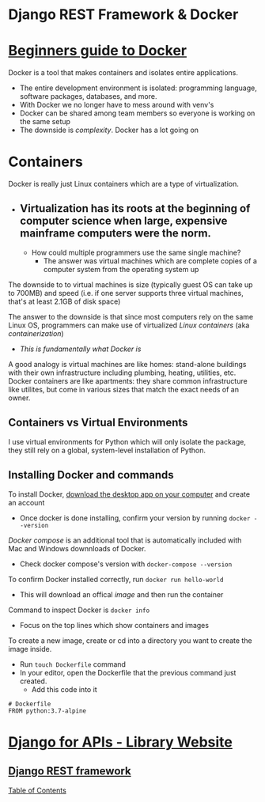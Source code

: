# Django REST Framework & Docker

# [Beginners guide to Docker](https://wsvincent.com/beginners-guide-to-docker/)

Docker is a tool that makes containers and isolates entire applications. 
- The entire development environment is isolated: programming language, software packages, databases, and more. 
- With Docker we no longer have to mess around with venv's
- Docker can be shared among team members so everyone is working on the same setup
- The downside is _complexity_. Docker has a lot going on 

# Containers

Docker is really just Linux containers which are a type of virtualization. 
- Virtualization has its roots at the beginning of computer science when large, expensive mainframe computers were the norm. 
  - 
  - How could multiple programmers use the same single machine? 
    - The answer was virtual machines which are complete copies of a computer system from the operating system up

The downside to to virtual machines is size (typically guest OS can take up to 700MB) and speed (i.e. if one server supports three virtual machines, that's at least 2.1GB of disk space)

The answer to the downside is that since most computers rely on the same Linux OS, programmers can make use of virtualized _Linux containers_ (aka _containerization_)
  - _This is fundamentally what Docker is_

A good analogy is virtual machines are like homes: stand-alone buildings with their own infrastructure including plumbing, heating, utilities, etc. Docker containers are like apartments: they share common infrastructure like utilites, but come in various sizes that match the exact needs of an owner.

## Containers vs Virtual Environments

I use virtual environments for Python which will only isolate the package, they still rely on a global, system-level installation of Python.

## Installing Docker and commands

To install Docker, [download the desktop app on your computer](https://www.docker.com/get-started) and create an account
- Once docker is done installing, confirm your version by running `docker --version`

_Docker compose_ is an additional tool that is automatically included with Mac and Windows downnloads of Docker. 
- Check docker compose's version with `docker-compose --version`

To confirm Docker installed correctly, run `docker run hello-world`
- This will download an offical _image_ and then run the container

Command to inspect Docker is `docker info`
- Focus on the top lines which show containers and images

To create a new image, create or cd into a directory you want to create the image inside. 
- Run `touch Dockerfile` command
- In your editor, open the Dockerfile that the previous command just created.
  - Add this code into it 
```
# Dockerfile
FROM python:3.7-alpine
```
# [Django for APIs - Library Website](https://djangoforapis.com/library-website-and-api/)

## [Django REST framework](https://www.django-rest-framework.org/)


[Table of Contents](../README.md)

